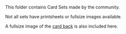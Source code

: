 This folder contains Card Sets made by the community.

Not all sets have printsheets or fullsize images available.

A fullsize image of the [card back](https://github.com/Az-Neter/The-Game-of-Forms/blob/main/Cards/CardBack.png) is also included here.
